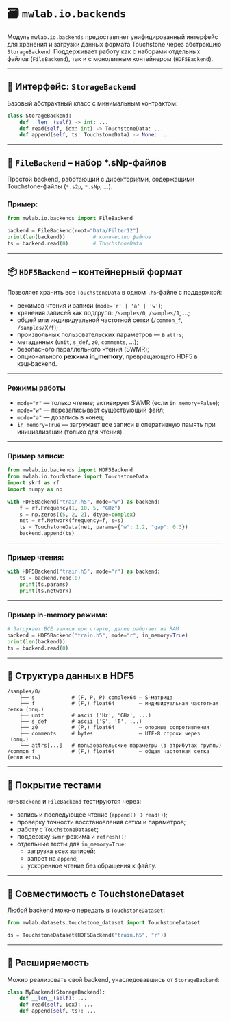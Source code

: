 
# 🗃️ `mwlab.io.backends`

Модуль `mwlab.io.backends` предоставляет унифицированный интерфейс для хранения и загрузки данных формата Touchstone через абстракцию `StorageBackend`. Поддерживает работу как с наборами отдельных файлов (`FileBackend`), так и с монолитным контейнером (`HDF5Backend`).

---

## 🔑 Интерфейс: `StorageBackend`

Базовый абстрактный класс с минимальным контрактом:

```python
class StorageBackend:
    def __len__(self) -> int: ...
    def read(self, idx: int) -> TouchstoneData: ...
    def append(self, ts: TouchstoneData) -> None: ...
```

---

## 📁 `FileBackend` – набор *.sNp‑файлов

Простой backend, работающий с директориями, содержащими Touchstone-файлы (`*.s2p`, `*.sNp`, ...).

### Пример:

```python
from mwlab.io.backends import FileBackend

backend = FileBackend(root="Data/Filter12")
print(len(backend))         # количество файлов
ts = backend.read(0)        # TouchstoneData
```

---

## 📦 `HDF5Backend` – контейнерный формат

Позволяет хранить все `TouchstoneData` в одном `.h5`‑файле с поддержкой:

- режимов чтения и записи (`mode='r' | 'a' | 'w'`);
- хранения записей как подгрупп: `/samples/0`, `/samples/1`, ...;
- общей или индивидуальной частотной сетки (`/common_f`, `/samples/X/f`);
- произвольных пользовательских параметров — в `attrs`;
- метаданных (`unit`, `s_def`, `z0`, `comments`, ...);
- безопасного параллельного чтения (SWMR);
- опционального **режима in_memory**, превращающего HDF5 в кэш‑backend.

---

### Режимы работы

- `mode="r"` — только чтение; активирует SWMR (если `in_memory=False`);
- `mode="w"` — перезаписывает существующий файл;
- `mode="a"` — дозапись в конец;
- `in_memory=True` — загружает все записи в оперативную память при инициализации (только для чтения).

---

### Пример записи:

```python
from mwlab.io.backends import HDF5Backend
from mwlab.io.touchstone import TouchstoneData
import skrf as rf
import numpy as np

with HDF5Backend("train.h5", mode="w") as backend:
    f = rf.Frequency(1, 10, 5, "GHz")
    s = np.zeros((5, 2, 2), dtype=complex)
    net = rf.Network(frequency=f, s=s)
    ts = TouchstoneData(net, params={"w": 1.2, "gap": 0.3})
    backend.append(ts)
```

---

### Пример чтения:

```python
with HDF5Backend("train.h5", mode="r") as backend:
    ts = backend.read(0)
    print(ts.params)
    print(ts.network)
```

---

### Пример in-memory режима:

```python
# Загружает ВСЕ записи при старте, далее работает из RAM
backend = HDF5Backend("train.h5", mode="r", in_memory=True)
print(len(backend))
ts = backend.read(0)
```

---

## 📁 Структура данных в HDF5

```
/samples/0/
    ├── s            # (F, P, P) complex64 – S‑матрица
    ├── f            # (F,) float64        – индивидуальная частотная сетка (опц.)
    ├── unit         # ascii ('Hz', 'GHz', ...)
    ├── s_def        # ascii ('S', 'T', ...)
    ├── z0           # (P,) float64        – опорные сопротивления
    ├── comments     # bytes               – UTF‑8 строки через 
 (опц.)
    └── attrs[...]   # пользовательские параметры (в атрибутах группы)
/common_f            # (F,) float64        – общая частотная сетка (если есть)
```

---

## 🧪 Покрытие тестами

`HDF5Backend` и `FileBackend` тестируются через:

- запись и последующее чтение (`append()` → `read()`);
- проверку точности восстановления сетки и параметров;
- работу с `TouchstoneDataset`;
- поддержку `swmr`‑режима и `refresh()`;
- отдельные тесты для `in_memory=True`:
  - загрузка всех записей;
  - запрет на `append`;
  - ускоренное чтение без обращения к файлу.

---

## 📌 Совместимость с TouchstoneDataset

Любой backend можно передать в `TouchstoneDataset`:

```python
from mwlab.datasets.touchstone_dataset import TouchstoneDataset

ds = TouchstoneDataset(HDF5Backend("train.h5", "r"))
```

---

## 🧩 Расширяемость

Можно реализовать свой backend, унаследовавшись от `StorageBackend`:

```python
class MyBackend(StorageBackend):
    def __len__(self): ...
    def read(self, idx): ...
    def append(self, ts): ...
```
